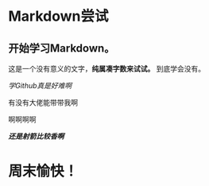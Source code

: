 
 # Markdown尝试


## 开始学习Markdown。

这是一个没有意义的文字，**纯属凑字数来试试。**
到底学会没有。

*学Github真是好难啊*

有没有大佬能带带我啊

啊啊啊啊 

***还是射箭比较香啊***



# 周末愉快！
